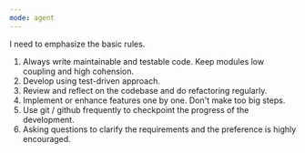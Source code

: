 ```yaml
---
mode: agent
---
```

I need to emphasize the basic rules.
1. Always write maintainable and testable code. Keep modules low coupling and high cohension.
2. Develop using test-driven approach.
3. Review and reflect on the codebase and do refactoring regularly. 
4. Implement or enhance features one by one. Don't make too big steps.
5. Use git / github frequently to checkpoint the progress of the development.
6. Asking questions to clarify the requirements and the preference is highly encouraged.
